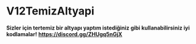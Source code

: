 # V12TemizAltyapi
**__Sizler için tertemiz bir altyapı yaptım istediğiniz gibi kullanabilirsiniz iyi kodlamalar!__**
**https://discord.gg/ZHUgq5nGjX**
